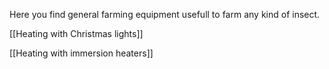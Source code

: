 Here you find general farming equipment usefull to farm any kind of insect.

[[Heating with Christmas lights]]

[[Heating with immersion heaters]]